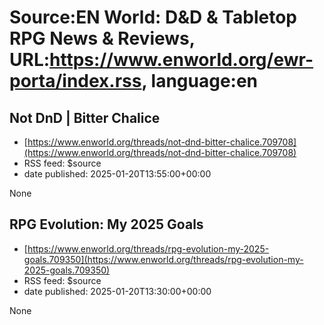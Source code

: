 # Source:EN World: D&D & Tabletop RPG News & Reviews, URL:https://www.enworld.org/ewr-porta/index.rss, language:en

## Not DnD | Bitter Chalice
 - [https://www.enworld.org/threads/not-dnd-bitter-chalice.709708](https://www.enworld.org/threads/not-dnd-bitter-chalice.709708)
 - RSS feed: $source
 - date published: 2025-01-20T13:55:00+00:00

None

## RPG Evolution: My 2025 Goals
 - [https://www.enworld.org/threads/rpg-evolution-my-2025-goals.709350](https://www.enworld.org/threads/rpg-evolution-my-2025-goals.709350)
 - RSS feed: $source
 - date published: 2025-01-20T13:30:00+00:00

None

